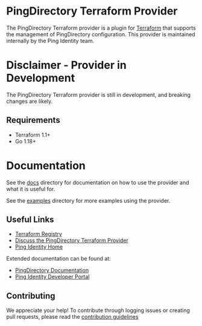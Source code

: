 # PingDirectory Terraform Provider

The PingDirectory Terraform provider is a plugin for [Terraform](https://www.terraform.io/) that supports the management of PingDirectory configuration. This provider is maintained internally by the Ping Identity team.

# Disclaimer - Provider in Development

The PingDirectory Terraform provider is still in development, and breaking changes are likely.

## Requirements
* Terraform 1.1+
* Go 1.18+

# Documentation

See the [docs](docs/) directory for documentation on how to use the provider and what it is useful for.

See the [examples](examples/) directory for more examples using the provider.

## Useful Links

* [Terraform Registry](https://registry.terraform.io/providers/pingidentity/pingdirectory/latest)
* [Discuss the PingDirectory Terraform Provider](https://support.pingidentity.com/s/topic/0TO1W000000IF30WAG/pingdevops)
* [Ping Identity Home](https://www.pingidentity.com/en.html)

Extended documentation can be found at:
* [PingDirectory Documentation](https://docs.pingidentity.com/r/en-us/pingdirectory-92/pd_ds_landing_page)
* [Ping Identity Developer Portal](https://developer.pingidentity.com/en.html)

## Contributing

We appreciate your help! To contribute through logging issues or creating pull requests, please read the [contribution guidelines](CONTRIBUTING.md)
